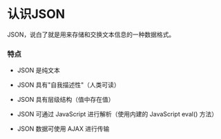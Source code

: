 认识JSON
===================

JSON，说白了就是用来存储和交换文本信息的一种数据格式。


###  特点

 - JSON 是纯文本

 - JSON 具有"自我描述性"（人类可读）

 - JSON 具有层级结构（值中存在值）

 - JSON 可通过 JavaScript 进行解析（使用内建的 JavaScript eval() 方法）

 - JSON 数据可使用 AJAX 进行传输


